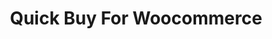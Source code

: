 ---
title: Quick Buy For Woocommerce
redirect_from:
    - /woocommerce-quick-buy/
redirect_to: https://wordpress.org/plugins/woocommerce-quick-buy
---